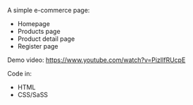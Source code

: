A simple e-commerce page:
- Homepage
- Products page
- Product detail page
- Register page

Demo video: https://www.youtube.com/watch?v=PizIlfRUcpE

Code in:
- HTML 
- CSS/SaSS
